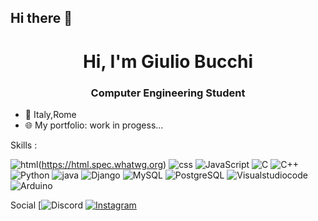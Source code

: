 ## Hi there 👋
<h1 align="center">Hi, I'm Giulio Bucchi</h1>
<h3 align="center">Computer Engineering Student</h3>


- 📍 Italy,Rome
- 🌐 My portfolio: work in progess...



Skills : 

![html](https://img.shields.io/badge/-HTML-E34F26?style=flat-square&logo=html5&logoColor=white)(https://html.spec.whatwg.org)
![css](https://img.shields.io/badge/-CSS-1572B6?style=flat-square&logo=css3&logoColor=white)
![JavaScript](https://img.shields.io/badge/-JavaScript-F7DF1E?style=flatsquare&logo=javascript&logoColor=black)
![C](https://img.shields.io/badge/-C-00599C?style=flat-square&logo=c&logoColor=white)
![C++](https://img.shields.io/badge/-C++-00599C?style=flat-square&logo=c++&logoColor=white)
![Python](https://img.shields.io/badge/-Python-3776AB?style=flatsquare&logo=python&logoColor=white)
![java](https://img.shields.io/badge/-Java-007396?style=flat-square&logo=java&logoColor=white)
![Django](https://img.shields.io/badge/-Django-092E20?style=flat-square&logo=django&logoColor=white)
![MySQL](https://img.shields.io/badge/-MySQL-4479A1?style=flat-square&logo=mysql&logoColor=white)
![PostgreSQL](https://img.shields.io/badge/-PostgreSQL-336791?style=flat-square&logo=postgresql&logoColor=white)
![Visualstudiocode](https://img.shields.io/badge/-VS%20Code-007ACC?style=flat-square&logo=visual-studio-code&logoColor=white)
![Arduino](https://img.shields.io/badge/-Arduino-00979D?style=flat-square&logo=arduino&logoColor=white)


Social
[![Discord](https://img.shields.io/badge/-Discord-5865F2?style=for-the-badge&logo=discord&logoColor=white)
[![Instagram](https://img.shields.io/badge/-Instagram-E4405F?style=flat&logo=instagram&logoColor=white)](https://www.instagram.com/_giuliooo_01)





<!--
**Giulio-Bucchi/Giulio-Bucchi** is a ✨ _special_ ✨ repository because its `README.md` (this file) appears on your GitHub profile.

Here are some ideas to get you started:

- 🔭 I’m currently working on ...
- 🌱 I’m currently learning ...
- 👯 I’m looking to collaborate on ...
- 🤔 I’m looking for help with ...
- 💬 Ask me about ...
- 📫 How to reach me: ...
- 😄 Pronouns: ...
- ⚡ Fun fact: ...
-->
